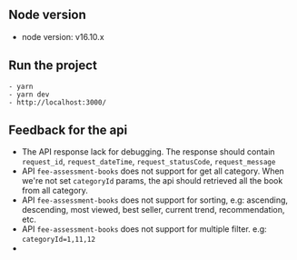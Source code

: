 ## Node version
- node version: v16.10.x

## Run the project
```
- yarn
- yarn dev
- http://localhost:3000/
```

## Feedback for the api
- The API response lack for debugging. The response should contain `request_id`, `request_dateTime`, `request_statusCode`, `request_message`
- API `fee-assessment-books` does not support for get all category. When we're not set `categoryId` params, the api should retrieved all the book from all category. 
- API `fee-assessment-books` does not support for sorting, e.g: ascending, descending, most viewed, best seller, current trend, recommendation, etc.
- API `fee-assessment-books` does not support for multiple filter. e.g: `categoryId=1,11,12`
- 